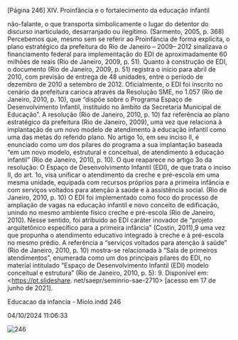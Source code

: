 [Página 246]
XIV. Proinfância e o fortalecimento da educação infantil

não-falante, o que transporta simbolicamente o lugar do
detentor do discurso inarticulado, desarranjado ou ilegítimo.
(Sarmento, 2005, p. 368)
Percebemos que, mesmo sem se referir ao Proinfância de forma
explícita, o plano estratégico da prefeitura do Rio de Janeiro – 2009–
2012 sinalizava o financiamento federal para implementação do EDI de
aproximadamente 60 milhões de reais (Rio de Janeiro, 2009, p. 51).
Quanto à construção de EDI, o documento (Rio de Janeiro, 2009,
p. 51) registra o início para abril de 2010, com previsão de entrega de
48 unidades, entre o período de dezembro de 2010 a setembro de 2012.
Oficialmente, o EDI foi inscrito no cenário da prefeitura carioca
através da Resolução SME, no 1.057 (Rio de Janeiro, 2010, p. 10), que
“dispõe sobre o Programa Espaço de Desenvolvimento Infantil, instituído no âmbito da Secretaria Municipal de Educação”. A resolução
(Rio de Janeiro, 2010, p. 10) faz referência ao plano estratégico da prefeitura (Rio de Janeiro, 2009), uma vez que relaciona à implantação
de um novo modelo de atendimento à educação infantil como uma das
metas do referido plano.
No artigo 1o, em seu inciso II, é enunciado como um dos pilares do
programa a sua implantação baseada “em um novo modelo, estrutural
e conceitual, de atendimento à educação infantil” (Rio de Janeiro,
2010, p. 10). O que reaparece no artigo 3o da resolução:
O Espaço de Desenvolvimento Infantil (EDI), de que trata o
inciso II, do art. 1o, visa unificar o atendimento da creche e
pré-escola em uma mesma unidade, equipada com recursos
próprios para a primeira infância e com serviços voltados para
atenção à saúde e à assistência social.
(Rio de Janeiro, 2010, p. 10)
O EDI foi implementado como foco do processo de ampliação de
vagas na educação infantil e novo conceito de edificação, unindo no
mesmo ambiente físico creche e pré-escola (Rio de Janeiro, 2010).
Nesse sentido, foi atribuído ao EDI caráter inovador de “projeto arquitetônico específico para a primeira infância” (Costin, 2011),9 uma vez
que propunha o atendimento educativo integrado à creche e à pré-escola no mesmo prédio.
A referência a “serviços voltados para atenção à saúde” (Rio de
Janeiro, 2010, p. 10) mostra-se relacionada à “Sala de primeiros atendimentos”, enumerada como um dos principais pilares do EDI, no material intitulado “Espaço de Desenvolvimento Infantil (EDI) modelo
conceitual e estrutura” (Rio de Janeiro, 2010, p. 5):
9. Disponível em: <https://pt.slideshare.
net/saepr/seminrio-sae-2710> [acesso
em 17 de junho de 2021].


Educacao da infancia - Miolo.indd 246

04/10/2024 11:06:33

![246](./img/page_246-01.jpg)
